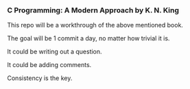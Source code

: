 ### C Programming: A Modern Approach by K. N. King

This repo will be a workthrough of the above mentioned book.

The goal will be 1 commit a day, no matter how trivial it is.

It could be writing out a question.

It could be adding comments.

Consistency is the key.
